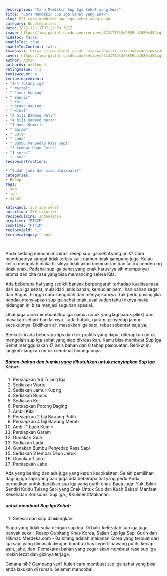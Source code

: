 ```yaml
---
description: "Cara Membikin Sup Iga Sehat yang Enak"
title: "Cara Membikin Sup Iga Sehat yang Enak"
slug: 521-cara-membikin-sup-iga-sehat-yang-enak
category: Uncategorized
date: 2022-12-11T07:22:50.381Z
image: https://img-global.cpcdn.com/recipes/313371753e9859cd/680x482cq70/sup-iga-sehat-foto-resep-utama.jpg
hideToc: false
enableToc: true
enableTocContent: false
thumbnail: https://img-global.cpcdn.com/recipes/313371753e9859cd/680x482cq70/sup-iga-sehat-foto-resep-utama.jpg
cover: https://img-global.cpcdn.com/recipes/313371753e9859cd/680x482cq70/sup-iga-sehat-foto-resep-utama.jpg
author: Admin
authorAv: notfound
ratingvalue: 4.3
reviewcount: 4
recipeingredient:
- "1/4 Tulang Iga"
- " Wortel"
- " Jamur Kuping"
- " Buncis"
- " Kol"
- "Potong Daging"
- " Kikil"
- "2 biji Bawang Putih"
- "4 biji Bawang Merah"
- "1 buah Kemiri"
- " Garam"
- " Gula"
- " Lada"
- " Bumbu Penyedap Rasa Sapi"
- "3 lembar Daun Jeruk"
- "1 serei"
- " Jahe"
recipeinstructions:

- "Sudah jadi dan siap dinikmati!"
categories:
- Resep
tags:
- sup
- iga
- sehat

katakunci: sup iga sehat 
nutrition: 276 calories
recipecuisine: Indonesian
preptime: "PT32M"
cooktime: "PT41M"
recipeyield: "1"
recipecategory: Lunch

---
```





Anda sedang mencari inspirasi resep sup iga sehat yang unik? Cara membuatnya sangat tidak terlalu sulit namun tidak gampang juga. Kalau keliru mengolah maka hasilnya tidak akan memuaskan dan justru cenderung tidak enak. Padahal sup iga sehat yang enak harusnya sih mempunyai aroma dan cita rasa yang bisa memancing selera Kita.





Ada beberapa hal yang sedikit banyak berpengaruh terhadap kualitas rasa dari sup iga sehat, mulai dari jenis bahan, kemudian pemilihan bahan segar dan Bagus, hingga cara mengolah dan menyajikannya. Tak perlu pusing jika hendak menyiapkan sup iga sehat enak,      asal sudah tahu triknya maka hidangan ini bisa menjadi suguhan spesial.














Lihat juga cara membuat Sop iga (sehat untuk yang lagi batuk pilek) dan masakan sehari-hari lainnya. Lada bubuk, garam, penyedap jamur secukupnya. Didihkan air, masukkan iga sapi, rebus sebentar saja ya.






Berikut ini ada beberapa tips dan trik praktis yang dapat diterapkan untuk mengolah sup iga sehat yang siap dikreasikan. Kamu bisa membuat Sup Iga Sehat menggunakan 17 jenis bahan dan 0 tahap pembuatan. Berikut ini langkah-langkah untuk membuat hidangannya.

<!--inarticleads1-->

##### Bahan-bahan dan bumbu yang dibutuhkan untuk menyiapkan Sup Iga Sehat:

1. Persiapkan 1/4 Tulang Iga
1. Sediakan  Wortel
1. Sediakan  Jamur Kuping
1. Sediakan  Buncis
1. Sediakan  Kol
1. Persiapkan Potong Daging
1. Ambil  Kikil
1. Persiapkan 2 biji Bawang Putih
1. Persiapkan 4 biji Bawang Merah
1. Ambil 1 buah Kemiri
1. Persiapkan  Garam
1. Gunakan  Gula
1. Sediakan  Lada
1. Gunakan  Bumbu Penyedap Rasa Sapi
1. Sediakan 3 lembar Daun Jeruk
1. Gunakan 1 serei
1. Persiapkan  Jahe


Ada yang bening dan ada juga yang keruh kecokelatan. Selain pemilihan daging iga sapi yang baik juga ada beberapa hal yang perlu Anda perhatikan untuk dapatkan sup iga yang gurih enak. Baca juga: Yuk, Bikin Sendiri Kaldu Tulang Sapi yang Enak Untuk Sup dan Kuah Bakso! Manfaat Kesehatan Konsumsi Sup Iga ; #Kuliner #Makanan. 

<!--inarticleads2-->

#####  untuk membuat Sup Iga Sehat:


1. Selesai dan siap dihidangkan!

Siapa yang tidak suka dengan sup iga. Di balik kelezatan sup iga juga banyak sekali. Resep Galbitang Khas Korea, Sajian Sup Iga Sapi Gurih dan Nikmat. Merdeka.com - Galbitang adalah makanan Korea yang terbuat dari iga sapi yang dimasak dengan bumbu khas seperti bawang putih, kecap asin, jahe, dan. Pemakaian bahan yang segar akan membuat rasa sup Iga makin lezat dan gizinya terjaga. 

Gimana nih? Gampang kan? Itulah cara membuat sup iga sehat yang bisa anda lakukan di rumah. Selamat mencoba!
